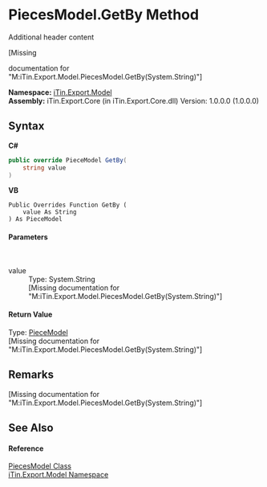 # PiecesModel.GetBy Method 
Additional header content 

\[Missing <summary> documentation for "M:iTin.Export.Model.PiecesModel.GetBy(System.String)"\]

**Namespace:**&nbsp;<a href="ef57ffcc-e95e-b212-5a46-9aa6f5a3511f">iTin.Export.Model</a><br />**Assembly:**&nbsp;iTin.Export.Core (in iTin.Export.Core.dll) Version: 1.0.0.0 (1.0.0.0)

## Syntax

**C#**<br />
``` C#
public override PieceModel GetBy(
	string value
)
```

**VB**<br />
``` VB
Public Overrides Function GetBy ( 
	value As String
) As PieceModel
```


#### Parameters
&nbsp;<dl><dt>value</dt><dd>Type: System.String<br />\[Missing <param name="value"/> documentation for "M:iTin.Export.Model.PiecesModel.GetBy(System.String)"\]</dd></dl>

#### Return Value
Type: <a href="0ca7b575-6078-b606-0774-74123c02ad52">PieceModel</a><br />\[Missing <returns> documentation for "M:iTin.Export.Model.PiecesModel.GetBy(System.String)"\]

## Remarks
\[Missing <remarks> documentation for "M:iTin.Export.Model.PiecesModel.GetBy(System.String)"\]

## See Also


#### Reference
<a href="cc26cd36-7336-c8d7-a10c-62ea6560a304">PiecesModel Class</a><br /><a href="ef57ffcc-e95e-b212-5a46-9aa6f5a3511f">iTin.Export.Model Namespace</a><br />